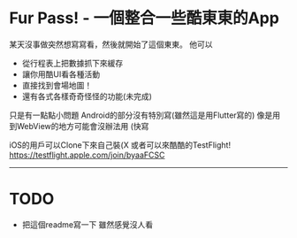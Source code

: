 # Fur Pass! - 一個整合一些酷東東的App
某天沒事做突然想寫寫看，然後就開始了這個東東。
他可以
- 從行程表上把數據抓下來緩存
- 讓你用酷UI看各種活動
- 直接找到會場地圖！
- 還有各式各樣奇奇怪怪的功能(未完成)

只是有一點點小問題
Android的部分沒有特別寫(雖然這是用Flutter寫的)
像是用到WebView的地方可能會沒辦法用 (快寫

iOS的用戶可以Clone下來自己裝(X
或者可以來酷酷的TestFlight!
https://testflight.apple.com/join/byaaFCSC

---
# TODO
- 把這個readme寫一下 雖然感覺沒人看